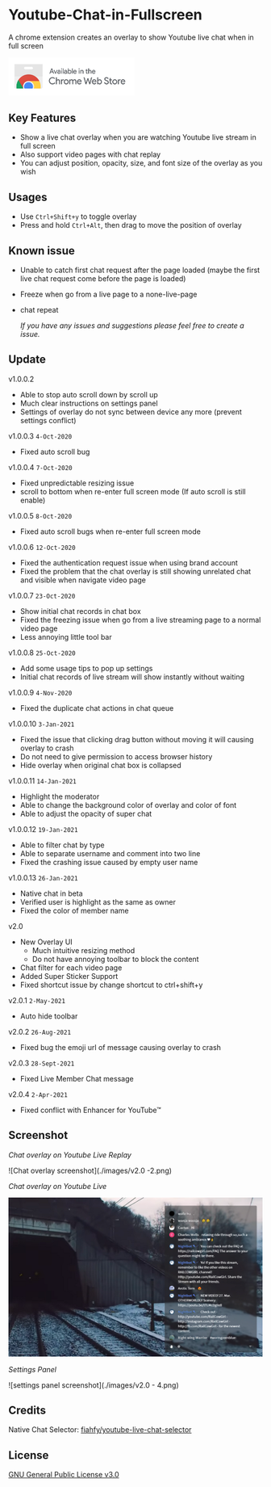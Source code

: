 # Youtube-Chat-in-Fullscreen

A chrome extension creates an overlay to show Youtube live chat when in full screen

<a href="https://chrome.google.com/webstore/detail/youtube-chat-in-fullscree/kmhclnjhlejdjlkgeebolkigafpaijkp"><img width='250' src="./images/ChromeWebStore_Badge_v2_496x150.png"/></a>

## Key Features

- Show a live chat overlay when you are watching Youtube live stream in full screen
- Also support video pages with chat replay
- You can adjust position, opacity, size, and font size of the overlay as you wish

## Usages

- Use `Ctrl+Shift+y` to toggle overlay
- Press and hold `Ctrl+Alt`, then drag to move the position of overlay

## Known issue

- Unable to catch first chat request after the page loaded (maybe the first live chat request come before the page is loaded)

- Freeze when go from a live page to a none-live-page

- chat repeat
  
  _If you have any issues and suggestions please feel free to create a issue._

## Update

v1.0.0.2

- Able to stop auto scroll down by scroll up
- Much clear instructions on settings panel
- Settings of overlay do not sync between device any more (prevent settings conflict)

v1.0.0.3 `4-Oct-2020`

- Fixed auto scroll bug

v1.0.0.4 `7-Oct-2020`

- Fixed unpredictable resizing issue
- scroll to bottom when re-enter full screen mode (If auto scroll is still enable)

v1.0.0.5 `8-Oct-2020`

- Fixed auto scroll bugs when re-enter full screen mode

v1.0.0.6 `12-Oct-2020`

- Fixed the authentication request issue when using brand account
- Fixed the problem that the chat overlay is still showing unrelated chat and visible when navigate video page

v1.0.0.7 `23-Oct-2020`

- Show initial chat records in chat box
- Fixed the freezing issue when go from a live streaming page to a normal video page
- Less annoying little tool bar

v1.0.0.8 `25-Oct-2020`

- Add some usage tips to pop up settings
- Initial chat records of live stream will show instantly without waiting

v1.0.0.9 `4-Nov-2020`

- Fixed the duplicate chat actions in chat queue

v1.0.0.10 `3-Jan-2021`

- Fixed the issue that clicking drag button without moving it will causing overlay to crash
- Do not need to give permission to access browser history
- Hide overlay when original chat box is collapsed

v1.0.0.11 `14-Jan-2021`

- Highlight the moderator
- Able to change the background color of overlay and color of font
- Able to adjust the opacity of super chat

v1.0.0.12 `19-Jan-2021`

- Able to filter chat by type
- Able to separate username and comment into two line
- Fixed the crashing issue caused by empty user name

v1.0.0.13 `26-Jan-2021`

- Native chat in beta
- Verified user is highlight as the same as owner
- Fixed the color of member name

v2.0

- New Overlay UI
  - Much intuitive resizing method
  - Do not have annoying toolbar to block the content
- Chat filter for each video page
- Added Super Sticker Support
- Fixed shortcut issue by change shortcut to ctrl+shift+y

v2.0.1 `2-May-2021`

- Auto hide toolbar

v2.0.2 `26-Aug-2021`

- Fixed bug the emoji url of message causing overlay to crash

v2.0.3 `28-Sept-2021`

- Fixed Live Member Chat message

v2.0.4 `2-Apr-2021`

- Fixed conflict with Enhancer for YouTube™

## Screenshot

_Chat overlay on Youtube Live Replay_

![Chat overlay screenshot](./images/v2.0 -2.png)

_Chat overlay on Youtube Live_

![Chat overlay screenshot](./images/v2.0c.png)

_Settings Panel_

![settings panel screenshot](./images/v2.0 - 4.png)

## Credits

Native Chat Selector: [fiahfy/youtube-live-chat-selector](https://github.com/fiahfy/youtube-live-chat-selector)

## License

<a href="/LICENSE">GNU General Public License v3.0</a>
